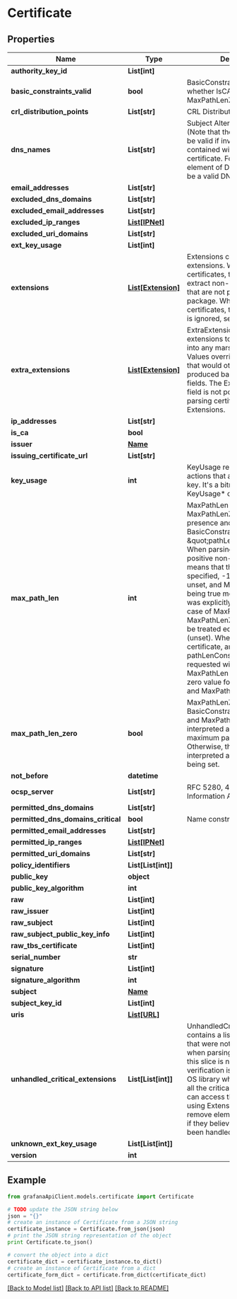 # Certificate


## Properties
Name | Type | Description | Notes
------------ | ------------- | ------------- | -------------
**authority_key_id** | **List[int]** |  | [optional] 
**basic_constraints_valid** | **bool** | BasicConstraintsValid indicates whether IsCA, MaxPathLen, and MaxPathLenZero are valid. | [optional] 
**crl_distribution_points** | **List[str]** | CRL Distribution Points | [optional] 
**dns_names** | **List[str]** | Subject Alternate Name values. (Note that these values may not be valid if invalid values were contained within a parsed certificate. For example, an element of DNSNames may not be a valid DNS domain name.) | [optional] 
**email_addresses** | **List[str]** |  | [optional] 
**excluded_dns_domains** | **List[str]** |  | [optional] 
**excluded_email_addresses** | **List[str]** |  | [optional] 
**excluded_ip_ranges** | [**List[IPNet]**](IPNet.md) |  | [optional] 
**excluded_uri_domains** | **List[str]** |  | [optional] 
**ext_key_usage** | **List[int]** |  | [optional] 
**extensions** | [**List[Extension]**](Extension.md) | Extensions contains raw X.509 extensions. When parsing certificates, this can be used to extract non-critical extensions that are not parsed by this package. When marshaling certificates, the Extensions field is ignored, see ExtraExtensions. | [optional] 
**extra_extensions** | [**List[Extension]**](Extension.md) | ExtraExtensions contains extensions to be copied, raw, into any marshaled certificates. Values override any extensions that would otherwise be produced based on the other fields. The ExtraExtensions field is not populated when parsing certificates, see Extensions. | [optional] 
**ip_addresses** | **List[str]** |  | [optional] 
**is_ca** | **bool** |  | [optional] 
**issuer** | [**Name**](Name.md) |  | [optional] 
**issuing_certificate_url** | **List[str]** |  | [optional] 
**key_usage** | **int** | KeyUsage represents the set of actions that are valid for a given key. It&#39;s a bitmap of the KeyUsage* constants. | [optional] 
**max_path_len** | **int** | MaxPathLen and MaxPathLenZero indicate the presence and value of the BasicConstraints&#39; \&quot;pathLenConstraint\&quot;.  When parsing a certificate, a positive non-zero MaxPathLen means that the field was specified, -1 means it was unset, and MaxPathLenZero being true mean that the field was explicitly set to zero. The case of MaxPathLen&#x3D;&#x3D;0 with MaxPathLenZero&#x3D;&#x3D;false should be treated equivalent to -1 (unset).  When generating a certificate, an unset pathLenConstraint can be requested with either MaxPathLen &#x3D;&#x3D; -1 or using the zero value for both MaxPathLen and MaxPathLenZero. | [optional] 
**max_path_len_zero** | **bool** | MaxPathLenZero indicates that BasicConstraintsValid&#x3D;&#x3D;true and MaxPathLen&#x3D;&#x3D;0 should be interpreted as an actual maximum path length of zero. Otherwise, that combination is interpreted as MaxPathLen not being set. | [optional] 
**not_before** | **datetime** |  | [optional] 
**ocsp_server** | **List[str]** | RFC 5280, 4.2.2.1 (Authority Information Access) | [optional] 
**permitted_dns_domains** | **List[str]** |  | [optional] 
**permitted_dns_domains_critical** | **bool** | Name constraints | [optional] 
**permitted_email_addresses** | **List[str]** |  | [optional] 
**permitted_ip_ranges** | [**List[IPNet]**](IPNet.md) |  | [optional] 
**permitted_uri_domains** | **List[str]** |  | [optional] 
**policy_identifiers** | **List[List[int]]** |  | [optional] 
**public_key** | **object** |  | [optional] 
**public_key_algorithm** | **int** |  | [optional] 
**raw** | **List[int]** |  | [optional] 
**raw_issuer** | **List[int]** |  | [optional] 
**raw_subject** | **List[int]** |  | [optional] 
**raw_subject_public_key_info** | **List[int]** |  | [optional] 
**raw_tbs_certificate** | **List[int]** |  | [optional] 
**serial_number** | **str** |  | [optional] 
**signature** | **List[int]** |  | [optional] 
**signature_algorithm** | **int** |  | [optional] 
**subject** | [**Name**](Name.md) |  | [optional] 
**subject_key_id** | **List[int]** |  | [optional] 
**uris** | [**List[URL]**](URL.md) |  | [optional] 
**unhandled_critical_extensions** | **List[List[int]]** | UnhandledCriticalExtensions contains a list of extension IDs that were not (fully) processed when parsing. Verify will fail if this slice is non-empty, unless verification is delegated to an OS library which understands all the critical extensions.  Users can access these extensions using Extensions and can remove elements from this slice if they believe that they have been handled. | [optional] 
**unknown_ext_key_usage** | **List[List[int]]** |  | [optional] 
**version** | **int** |  | [optional] 

## Example

```python
from grafanaApiClient.models.certificate import Certificate

# TODO update the JSON string below
json = "{}"
# create an instance of Certificate from a JSON string
certificate_instance = Certificate.from_json(json)
# print the JSON string representation of the object
print Certificate.to_json()

# convert the object into a dict
certificate_dict = certificate_instance.to_dict()
# create an instance of Certificate from a dict
certificate_form_dict = certificate.from_dict(certificate_dict)
```
[[Back to Model list]](../README.md#documentation-for-models) [[Back to API list]](../README.md#documentation-for-api-endpoints) [[Back to README]](../README.md)


